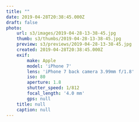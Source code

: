 ```yaml
---
title: ""
date: 2019-04-28T20:38:45.000Z
draft: false
photo:
    url: s3/images/2019-04-28-13-38-45.jpg
    thumb: s3/thumbs/2019-04-28-13-38-45.jpg
    preview: s3/previews/2019-04-28-13-38-45.jpg
    created: 2019-04-28T20:38:45.000Z
    exif:
        make: Apple
        model: 'iPhone 7'
        lens: 'iPhone 7 back camera 3.99mm f/1.8'
        iso: 80
        aperture: 1.8
        shutter_speed: 1/812
        focal_length: '4.0 mm'
        gps: null
    title: null
    caption: null
---
```


